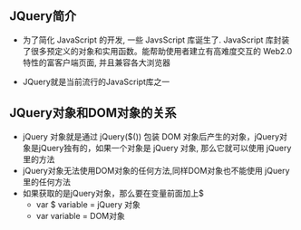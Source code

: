 ## JQuery简介

- 为了简化 JavaScript 的开发, 一些 JavsScript 库诞生了. JavaScript 库封装了很多预定义的对象和实用函数。能帮助使用者建立有高难度交互的 Web2.0 特性的富客户端页面, 并且兼容各大浏览器

- JQuery就是当前流行的JavaScript库之一

## JQuery对象和DOM对象的关系

- jQuery 对象就是通过 jQuery($()) 包装 DOM 对象后产生的对象，jQuery对象是jQuery独有的，如果一个对象是 jQuery 对象, 那么它就可以使用 jQuery 里的方法
- jQuery对象无法使用DOM对象的任何方法,同样DOM对象也不能使用 jQuery里的任何方法
- 如果获取的是jQuery对象，那么要在变量前面加上$
  - var $ variable = jQuery 对象
  - var variable = DOM对象

